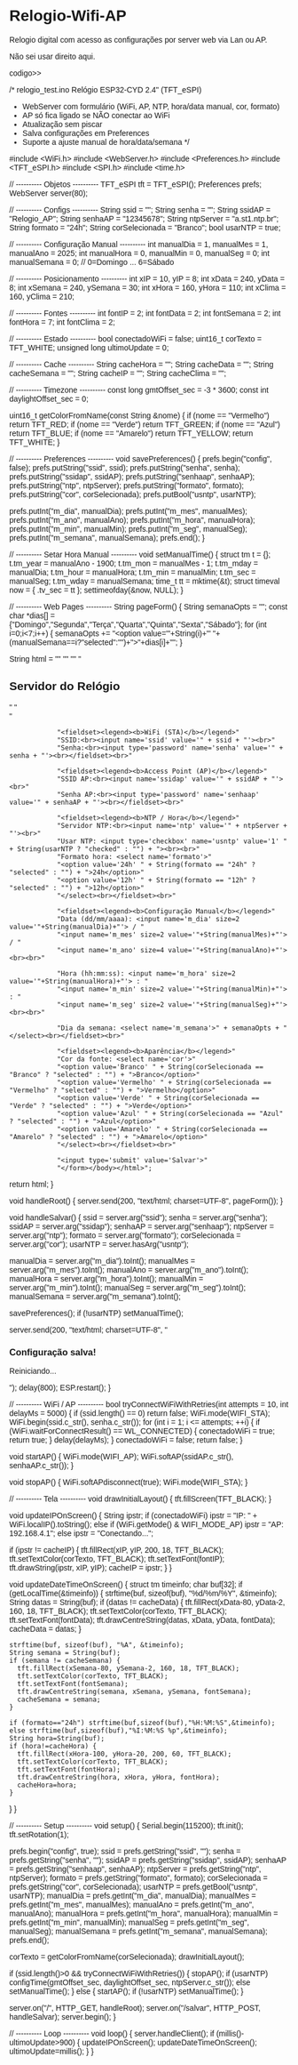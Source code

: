 # Relogio-Wifi-AP
Relogio digital com acesso as configurações por server web via Lan ou AP.

Não sei usar direito aqui.

codigo>>

/*
  relogio_test.ino
  Relógio ESP32-CYD 2.4" (TFT_eSPI)
  - WebServer com formulário (WiFi, AP, NTP, hora/data manual, cor, formato)
  - AP só fica ligado se NÃO conectar ao WiFi
  - Atualização sem piscar
  - Salva configurações em Preferences
  - Suporte a ajuste manual de hora/data/semana
*/

#include <WiFi.h>
#include <WebServer.h>
#include <Preferences.h>
#include <TFT_eSPI.h>
#include <SPI.h>
#include <time.h>

// ---------- Objetos ----------
TFT_eSPI tft = TFT_eSPI();
Preferences prefs;
WebServer server(80);

// ---------- Configs ----------
String ssid = "";
String senha = "";
String ssidAP = "Relogio_AP";
String senhaAP = "12345678";
String ntpServer = "a.st1.ntp.br";
String formato = "24h";
String corSelecionada = "Branco";
bool usarNTP = true;

// ---------- Configuração Manual ----------
int manualDia = 1, manualMes = 1, manualAno = 2025;
int manualHora = 0, manualMin = 0, manualSeg = 0;
int manualSemana = 0; // 0=Domingo ... 6=Sábado

// ---------- Posicionamento ----------
int xIP = 10, yIP = 8;
int xData = 240, yData = 8;
int xSemana = 240, ySemana = 30;
int xHora = 160, yHora = 110;
int xClima = 160, yClima = 210;

// ---------- Fontes ----------
int fontIP = 2;
int fontData = 2;
int fontSemana = 2;
int fontHora = 7;
int fontClima = 2;

// ---------- Estado ----------
bool conectadoWiFi = false;
uint16_t corTexto = TFT_WHITE;
unsigned long ultimoUpdate = 0;

// ---------- Cache ----------
String cacheHora = "";
String cacheData = "";
String cacheSemana = "";
String cacheIP = "";
String cacheClima = "";

// ---------- Timezone ----------
const long gmtOffset_sec = -3 * 3600;
const int daylightOffset_sec = 0;

uint16_t getColorFromName(const String &nome) {
  if (nome == "Vermelho") return TFT_RED;
  if (nome == "Verde") return TFT_GREEN;
  if (nome == "Azul") return TFT_BLUE;
  if (nome == "Amarelo") return TFT_YELLOW;
  return TFT_WHITE;
}

// ---------- Preferences ----------
void savePreferences() {
  prefs.begin("config", false);
  prefs.putString("ssid", ssid);
  prefs.putString("senha", senha);
  prefs.putString("ssidap", ssidAP);
  prefs.putString("senhaap", senhaAP);
  prefs.putString("ntp", ntpServer);
  prefs.putString("formato", formato);
  prefs.putString("cor", corSelecionada);
  prefs.putBool("usntp", usarNTP);

  prefs.putInt("m_dia", manualDia);
  prefs.putInt("m_mes", manualMes);
  prefs.putInt("m_ano", manualAno);
  prefs.putInt("m_hora", manualHora);
  prefs.putInt("m_min", manualMin);
  prefs.putInt("m_seg", manualSeg);
  prefs.putInt("m_semana", manualSemana);
  prefs.end();
}

// ---------- Setar Hora Manual ----------
void setManualTime() {
  struct tm t = {};
  t.tm_year = manualAno - 1900;
  t.tm_mon = manualMes - 1;
  t.tm_mday = manualDia;
  t.tm_hour = manualHora;
  t.tm_min = manualMin;
  t.tm_sec = manualSeg;
  t.tm_wday = manualSemana;
  time_t tt = mktime(&t);
  struct timeval now = { .tv_sec = tt };
  settimeofday(&now, NULL);
}

// ---------- Web Pages ----------
String pageForm() {
  String semanaOpts = "";
  const char *dias[] = {"Domingo","Segunda","Terça","Quarta","Quinta","Sexta","Sábado"};
  for (int i=0;i<7;i++) {
    semanaOpts += "<option value='"+String(i)+"' "+(manualSemana==i?"selected":"")+">"+dias[i]+"</option>";
  }

  String html = "<!doctype html><html lang='pt-BR'><head><meta charset='utf-8'>"
                "<meta name='viewport' content='width=device-width, initial-scale=1'>"
                "<title>Servidor do Relógio</title></head><body style='font-family:Arial;padding:12px'>"
                "<h2>Servidor do Relógio</h2>"
                "<form method='POST' action='/salvar'>"

                "<fieldset><legend><b>WiFi (STA)</b></legend>"
                "SSID:<br><input name='ssid' value='" + ssid + "'><br>"
                "Senha:<br><input type='password' name='senha' value='" + senha + "'><br></fieldset><br>"

                "<fieldset><legend><b>Access Point (AP)</b></legend>"
                "SSID AP:<br><input name='ssidap' value='" + ssidAP + "'><br>"
                "Senha AP:<br><input type='password' name='senhaap' value='" + senhaAP + "'><br></fieldset><br>"

                "<fieldset><legend><b>NTP / Hora</b></legend>"
                "Servidor NTP:<br><input name='ntp' value='" + ntpServer + "'><br>"
                "Usar NTP: <input type='checkbox' name='usntp' value='1' " + String(usarNTP ? "checked" : "") + "><br><br>"
                "Formato hora: <select name='formato'>"
                "<option value='24h' " + String(formato == "24h" ? "selected" : "") + ">24h</option>"
                "<option value='12h' " + String(formato == "12h" ? "selected" : "") + ">12h</option>"
                "</select><br></fieldset><br>"

                "<fieldset><legend><b>Configuração Manual</b></legend>"
                "Data (dd/mm/aaaa): <input name='m_dia' size=2 value='"+String(manualDia)+"'> / "
                "<input name='m_mes' size=2 value='"+String(manualMes)+"'> / "
                "<input name='m_ano' size=4 value='"+String(manualAno)+"'><br><br>"

                "Hora (hh:mm:ss): <input name='m_hora' size=2 value='"+String(manualHora)+"'> : "
                "<input name='m_min' size=2 value='"+String(manualMin)+"'> : "
                "<input name='m_seg' size=2 value='"+String(manualSeg)+"'><br><br>"

                "Dia da semana: <select name='m_semana'>" + semanaOpts + "</select><br></fieldset><br>"

                "<fieldset><legend><b>Aparência</b></legend>"
                "Cor da fonte: <select name='cor'>"
                "<option value='Branco' " + String(corSelecionada == "Branco" ? "selected" : "") + ">Branco</option>"
                "<option value='Vermelho' " + String(corSelecionada == "Vermelho" ? "selected" : "") + ">Vermelho</option>"
                "<option value='Verde' " + String(corSelecionada == "Verde" ? "selected" : "") + ">Verde</option>"
                "<option value='Azul' " + String(corSelecionada == "Azul" ? "selected" : "") + ">Azul</option>"
                "<option value='Amarelo' " + String(corSelecionada == "Amarelo" ? "selected" : "") + ">Amarelo</option>"
                "</select><br></fieldset><br>"

                "<input type='submit' value='Salvar'>"
                "</form></body></html>";
  return html;
}

void handleRoot() {
  server.send(200, "text/html; charset=UTF-8", pageForm());
}

void handleSalvar() {
  ssid = server.arg("ssid");
  senha = server.arg("senha");
  ssidAP = server.arg("ssidap");
  senhaAP = server.arg("senhaap");
  ntpServer = server.arg("ntp");
  formato = server.arg("formato");
  corSelecionada = server.arg("cor");
  usarNTP = server.hasArg("usntp");

  manualDia = server.arg("m_dia").toInt();
  manualMes = server.arg("m_mes").toInt();
  manualAno = server.arg("m_ano").toInt();
  manualHora = server.arg("m_hora").toInt();
  manualMin = server.arg("m_min").toInt();
  manualSeg = server.arg("m_seg").toInt();
  manualSemana = server.arg("m_semana").toInt();

  savePreferences();
  if (!usarNTP) setManualTime();

  server.send(200, "text/html; charset=UTF-8", "<h3>Configuração salva!</h3><p>Reiniciando...</p>");
  delay(800);
  ESP.restart();
}

// ---------- WiFi / AP ----------
bool tryConnectWiFiWithRetries(int attempts = 10, int delayMs = 5000) {
  if (ssid.length() == 0) return false;
  WiFi.mode(WIFI_STA);
  WiFi.begin(ssid.c_str(), senha.c_str());
  for (int i = 1; i <= attempts; ++i) {
    if (WiFi.waitForConnectResult() == WL_CONNECTED) {
      conectadoWiFi = true;
      return true;
    }
    delay(delayMs);
  }
  conectadoWiFi = false;
  return false;
}

void startAP() {
  WiFi.mode(WIFI_AP);
  WiFi.softAP(ssidAP.c_str(), senhaAP.c_str());
}

void stopAP() {
  WiFi.softAPdisconnect(true);
  WiFi.mode(WIFI_STA);
}

// ---------- Tela ----------
void drawInitialLayout() {
  tft.fillScreen(TFT_BLACK);
}

void updateIPOnScreen() {
  String ipstr;
  if (conectadoWiFi) ipstr = "IP: " + WiFi.localIP().toString();
  else if (WiFi.getMode() & WIFI_MODE_AP) ipstr = "AP: 192.168.4.1";
  else ipstr = "Conectando...";

  if (ipstr != cacheIP) {
    tft.fillRect(xIP, yIP, 200, 18, TFT_BLACK);
    tft.setTextColor(corTexto, TFT_BLACK);
    tft.setTextFont(fontIP);
    tft.drawString(ipstr, xIP, yIP);
    cacheIP = ipstr;
  }
}

void updateDateTimeOnScreen() {
  struct tm timeinfo;
  char buf[32];
  if (getLocalTime(&timeinfo)) {
    strftime(buf, sizeof(buf), "%d/%m/%Y", &timeinfo);
    String datas = String(buf);
    if (datas != cacheData) {
      tft.fillRect(xData-80, yData-2, 160, 18, TFT_BLACK);
      tft.setTextColor(corTexto, TFT_BLACK);
      tft.setTextFont(fontData);
      tft.drawCentreString(datas, xData, yData, fontData);
      cacheData = datas;
    }

    strftime(buf, sizeof(buf), "%A", &timeinfo);
    String semana = String(buf);
    if (semana != cacheSemana) {
      tft.fillRect(xSemana-80, ySemana-2, 160, 18, TFT_BLACK);
      tft.setTextColor(corTexto, TFT_BLACK);
      tft.setTextFont(fontSemana);
      tft.drawCentreString(semana, xSemana, ySemana, fontSemana);
      cacheSemana = semana;
    }

    if (formato=="24h") strftime(buf,sizeof(buf),"%H:%M:%S",&timeinfo);
    else strftime(buf,sizeof(buf),"%I:%M:%S %p",&timeinfo);
    String hora=String(buf);
    if (hora!=cacheHora) {
      tft.fillRect(xHora-100, yHora-20, 200, 60, TFT_BLACK);
      tft.setTextColor(corTexto, TFT_BLACK);
      tft.setTextFont(fontHora);
      tft.drawCentreString(hora, xHora, yHora, fontHora);
      cacheHora=hora;
    }
  }
}

// ---------- Setup ----------
void setup() {
  Serial.begin(115200);
  tft.init();
  tft.setRotation(1);

  prefs.begin("config", true);
  ssid = prefs.getString("ssid", "");
  senha = prefs.getString("senha", "");
  ssidAP = prefs.getString("ssidap", ssidAP);
  senhaAP = prefs.getString("senhaap", senhaAP);
  ntpServer = prefs.getString("ntp", ntpServer);
  formato = prefs.getString("formato", formato);
  corSelecionada = prefs.getString("cor", corSelecionada);
  usarNTP = prefs.getBool("usntp", usarNTP);
  manualDia = prefs.getInt("m_dia", manualDia);
  manualMes = prefs.getInt("m_mes", manualMes);
  manualAno = prefs.getInt("m_ano", manualAno);
  manualHora = prefs.getInt("m_hora", manualHora);
  manualMin = prefs.getInt("m_min", manualMin);
  manualSeg = prefs.getInt("m_seg", manualSeg);
  manualSemana = prefs.getInt("m_semana", manualSemana);
  prefs.end();

  corTexto = getColorFromName(corSelecionada);
  drawInitialLayout();

  if (ssid.length()>0 && tryConnectWiFiWithRetries()) {
    stopAP();
    if (usarNTP) configTime(gmtOffset_sec, daylightOffset_sec, ntpServer.c_str());
    else setManualTime();
  } else {
    startAP();
    if (!usarNTP) setManualTime();
  }

  server.on("/", HTTP_GET, handleRoot);
  server.on("/salvar", HTTP_POST, handleSalvar);
  server.begin();
}

// ---------- Loop ----------
void loop() {
  server.handleClient();
  if (millis()-ultimoUpdate>900) {
    updateIPOnScreen();
    updateDateTimeOnScreen();
    ultimoUpdate=millis();
  }
}
